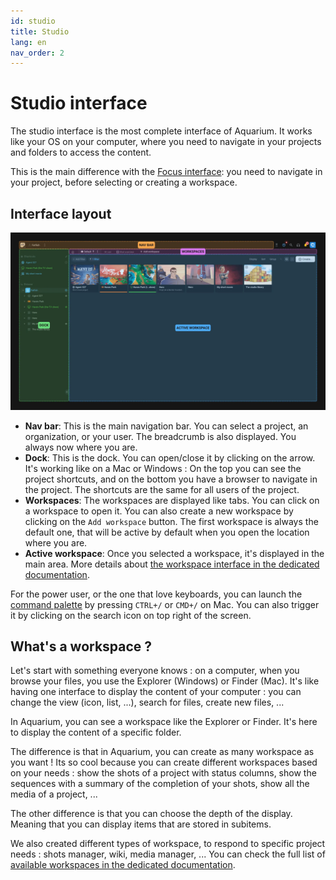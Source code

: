 ```yaml
---
id: studio
title: Studio
lang: en
nav_order: 2
---
```


# Studio interface

The studio interface is the most complete interface of Aquarium. It works like your OS on your computer, where you need to navigate in your projects and folders to access the content.

This is the main difference with the [Focus interface](./focus.md): you need to navigate in your project, before selecting or creating a workspace.

## Interface layout

![Studio](../../_medias/screenshots/studio-explained.webp)

- **Nav bar**: This is the main navigation bar. You can select a project, an organization, or your user. The breadcrumb is also displayed. You always now where you are.
- **Dock**: This is the dock. You can open/close it by clicking on the arrow. It's working like on a Mac or Windows : On the top you can see the project shortcuts, and on the bottom you have a browser to navigate in the project. The shortcuts are the same for all users of the project.
- **Workspaces**: The workspaces are displayed like tabs. You can click on a workspace to open it. You can also create a new workspace by clicking on the `Add workspace` button. The first workspace is always the default one, that will be active by default when you open the location where you are.
- **Active workspace**: Once you selected a workspace, it's displayed in the main area. More details about [the workspace interface in the dedicated documentation](../workspaces/index.md#options).

For the power user, or the one that love keyboards, you can launch the [command palette](../applications/command.md) by pressing `CTRL+/` or `CMD+/` on Mac. You can also trigger it by clicking on the <span class="aq-icon">search</span> icon on top right of the screen.

## What's a workspace ?

Let's start with something everyone knows : on a computer, when you browse your files, you use the Explorer (Windows) or Finder (Mac). It's like having one interface to display the content of your computer : you can change the view (icon, list, ...), search for files, create new files, ...

In Aquarium, you can see a workspace like the Explorer or Finder. It's here to display the content of a specific folder.

The difference is that in Aquarium, you can create as many workspace as you want ! Its so cool because you can create different workspaces based on your needs : show the shots of a project with status columns, show the sequences with a summary of the completion of your shots, show all the media of a project, ...

The other difference is that you can choose the depth of the display. Meaning that you can display items that are stored in subitems.

We also created different types of workspace, to respond to specific project needs : shots manager, wiki, media manager, ... You can check the full list of [available workspaces in the dedicated documentation](../workspaces/index.md#workspace-types).